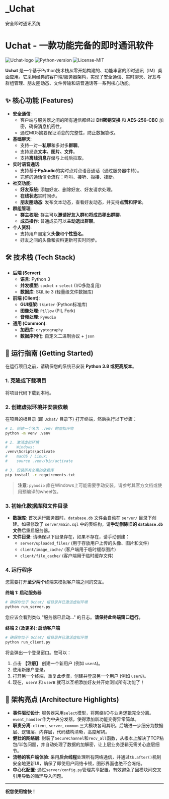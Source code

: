 # _Uchat
安全即时通讯系统
# Uchat - 一款功能完备的即时通讯软件

![Uchat-logo](https://img.shields.io/badge/Uchat-v1.0-blue)
![Python-version](https://img.shields.io/badge/Python-3.8%2B-green)
![License-MIT](https://img.shields.io/badge/License-MIT-brightgreen)

**Uchat** 是一个基于Python技术栈从零开始构建的、功能丰富的即时通讯（IM）桌面应用。它采用经典的客户端/服务器架构，实现了安全通信、实时聊天、好友与群组管理、朋友圈动态、文件传输和语音通话等一系列核心功能。

## ✨ 核心功能 (Features)

*   **安全通信**:
    *   客户端与服务器之间的所有通信都经过 **DH密钥交换** 和 **AES-256-CBC** 加密，确保消息机密性。
    *   通过MD5摘要保证消息的完整性，防止数据篡改。
*   **基础聊天**:
    *   支持一对一**私聊**和多对多**群聊**。
    *   支持发送**文本、图片、文件**。
    *   支持**离线消息**存储与上线后拉取。
*   **实时语音通话**:
    *   支持基于**PyAudio**的实时点对点语音通话（通过服务器中转）。
    *   完整的通话信令流程：呼叫、接听、拒接、挂断。
*   **社交功能**:
    *   **好友系统**: 添加好友、删除好友、好友请求处理。
    *   **在线状态**实时同步。
    *   **朋友圈动态**: 发布文本动态，查看好友动态，并支持**点赞和评论**。
*   **群组管理**:
    *   **群主权限**: 群主可以**邀请好友入群**和**将成员移出群聊**。
    *   **成员操作**: 普通成员可以**主动退出群聊**。
*   **个人资料**:
    *   支持用户自定义**头像**和**个性签名**。
    *   好友之间的头像和资料更新可实时同步。

## 🛠️ 技术栈 (Tech Stack)

*   **后端 (Server)**:
    *   **语言**: Python 3
    *   **并发模型**: `socket` + `select` (I/O多路复用)
    *   **数据库**: SQLite 3 (轻量级文件数据库)
*   **前端 (Client)**:
    *   **GUI框架**: `tkinter` (Python标准库)
    *   **图像处理**: `Pillow` (PIL Fork)
    *   **音频处理**: `PyAudio`
*   **通用 (Common)**:
    *   **加密库**: `cryptography`
    *   **数据序列化**: 自定义二进制协议 + `json`

## 🚀 运行指南 (Getting Started)

在运行项目之前，请确保您的系统已安装 **Python 3.8 或更高版本**。

### 1. 克隆或下载项目

将项目代码下载到本地。

### 2. 创建虚拟环境并安装依赖

在项目的根目录 (即 `Uchat/` 目录下) 打开终端，然后执行以下步骤：

```bash
# 1. 创建一个名为 .venv 的虚拟环境
python -m venv .venv

# 2. 激活虚拟环境
#    Windows:
.venv\Scripts\activate
#    macOS / Linux:
#    source .venv/bin/activate

# 3. 安装所有必需的依赖库
pip install -r requirements.txt
```
> **注意**: `pyaudio` 库在Windows上可能需要手动安装。请参考其官方文档或使用预编译的wheel包。

### 3. 初始化数据库和文件目录

*   **数据库**: 首次运行服务器时，`database.db` 文件会自动在 `server/` 目录下创建。如果修改了 `server/main.sql` 中的表结构，请**手动删除旧的 `database.db` 文件**后重启服务器。
*   **文件目录**: 请确保以下目录存在，如果不存在，请手动创建：
    *   `server/uploaded_files/`  (用于存放用户上传的头像、图片和文件)
    *   `client/image_cache/`     (客户端用于临时缓存图片)
    *   `client/file_cache/`      (客户端用于临时缓存文件)

### 4. 运行程序

您需要打开**至少两个**终端来模拟客户端之间的交互。

**终端 1: 启动服务器**

```bash
# 确保你位于 Uchat/ 根目录并已激活虚拟环境
python run_server.py
```
您应该会看到类似 "服务器已启动..." 的日志。**请保持此终端窗口运行。**

**终端 2 (及更多): 启动客户端**

```bash
# 确保你位于 Uchat/ 根目录并已激活虚拟环境
python run_client.py
```
将会弹出一个登录窗口。您可以：
1.  点击 **【注册】** 创建一个新用户 (例如 `userA`)。
2.  使用新账户登录。
3.  打开另一个终端，重复此步骤，创建并登录另一个用户 (例如 `userB`)。
4.  现在，`userA` 和 `userB` 就可以互相添加好友并开始测试所有功能了！

## 🌟 架构亮点 (Architecture Highlights)

*   **事件驱动设计**: 服务器采用`select`模型，将网络I/O与业务逻辑完全分离。`event_handler`作为中央分发器，使得添加新功能变得异常简单。
*   **职责分离**: `client`, `server`, `common` 三大模块各司其职。后端进一步细分为数据层、逻辑层、内存层，代码结构清晰，高度解耦。
*   **健壮的网络层**: 封装了`SecureChannel`和`recv_all`函数，从根本上解决了TCP粘包/半包问题，并自动处理了数据的加解密，让上层业务逻辑无需关心底层细节。
*   **流畅的客户端体验**: 采用**后台线程**处理所有网络通信，并通过`tk.after()`机制安全地更新UI，确保了即使用户网络卡顿，图形界面也绝不会冻结。
*   **中心化配置**: 通过`server/config.py`管理共享配置，有效避免了因模块间交叉引用导致的循环导入问题。

---
**祝您使用愉快！**
